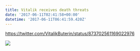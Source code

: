 ```yaml
---
title: Vitalik receives death threats
date: '2017-06-11T02:41:58+00:00'
datetime: '2017-06-11T06:41:59.420Z'
---
```

https://twitter.com/VitalikButerin/status/873702561169022976

![](https://pbs.twimg.com/media/C4c8fz8XAAARINo.jpg)